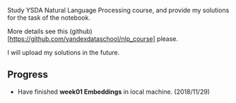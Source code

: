 Study YSDA Natural Language Processing course, and provide my solutions for the task of the notebook.

More details see this (github)[https://github.com/yandexdataschool/nlp_course] please.

I will upload my solutions in the future.

## Progress
- Have finished __week01 Embeddings__ in local machine. (2018/11/29)
